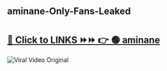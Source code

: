 
 ## aminane-Only-Fans-Leaked

# <h2><a href="https://clipsfans.com/aminane&ref=git">🔗 Click to LINKS ⏩⏩ 👉 🟢 aminane </a></h2>

<a href="https://clipsfans.com/aminane&ref=git" rel="nofollow" data-target="animated-image.originalLink"><img src="https://i.ibb.co.com/xMMVF88/686577567.gif" alt="Viral Video Original" style="max-width: 100%; display: inline-block;" data-target="animated-image.originalImage"></a>
